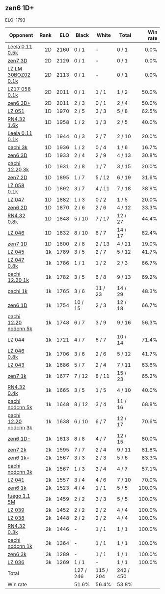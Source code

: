 ## zen6 1D+ ##

ELO: 1793

Opponent | Rank | ELO | Black | White | Total | Win rate
---------|-----:|----:|-------|-------|-------|-------:
[Leela 0.11 0.5k](Leela%200.11%200.5k.md) | 2D | 2160 | 0 / 1 | - | 0 / 1 | 0.0%
[zen7 3D](zen7%203D.md) | 2D | 2129 | 0 / 1 | - | 0 / 1 | 0.0%
[LZ LM 30BOZ02 0.1k](LZ%20LM%2030BOZ02%200.1k.md) | 2D | 2113 | 0 / 1 | - | 0 / 1 | 0.0%
[LZ17 058 0.1k](LZ17%20058%200.1k.md) | 2D | 2011 | 0 / 1 | 1 / 1 | 1 / 2 | 50.0%
[zen6 3D+](zen6%203D+.md) | 2D | 2011 | 2 / 3 | 0 / 1 | 2 / 4 | 50.0%
[LZ 051](LZ%20051.md) | 1D | 1970 | 2 / 5 | 3 / 3 | 5 / 8 | 62.5%
[RN4.32 1.6k](RN4.32%201.6k.md) | 1D | 1958 | 1 / 2 | 1 / 3 | 2 / 5 | 40.0%
[Leela 0.11 0.1k](Leela%200.11%200.1k.md) | 1D | 1944 | 0 / 3 | 2 / 7 | 2 / 10 | 20.0%
[pachi 3k](pachi%203k.md) | 1D | 1936 | 1 / 2 | 0 / 4 | 1 / 6 | 16.7%
[zen6 3D](zen6%203D.md) | 1D | 1933 | 2 / 4 | 2 / 9 | 4 / 13 | 30.8%
[pachi 12.20 3k](pachi%2012.20%203k.md) | 1D | 1931 | 2 / 8 | 1 / 7 | 3 / 15 | 20.0%
[zen7 2D](zen7%202D.md) | 1D | 1895 | 1 / 7 | 5 / 12 | 6 / 19 | 31.6%
[LZ 058 0.1k](LZ%20058%200.1k.md) | 1D | 1892 | 3 / 7 | 4 / 11 | 7 / 18 | 38.9%
[LZ 047](LZ%20047.md) | 1D | 1882 | 1 / 3 | 0 / 2 | 1 / 5 | 20.0%
[zen6 2D](zen6%202D.md) | 1D | 1870 | 2 / 6 | 2 / 6 | 4 / 12 | 33.3%
[RN4.32 0.8k](RN4.32%200.8k.md) | 1D | 1848 | 5 / 10 | 7 / 17 | 12 / 27 | 44.4%
[LZ 046](LZ%20046.md) | 1D | 1832 | 8 / 10 | 6 / 7 | 14 / 17 | 82.4%
[zen7 1D](zen7%201D.md) | 1D | 1800 | 2 / 8 | 2 / 13 | 4 / 21 | 19.0%
[LZ 045](LZ%20045.md) | 1k | 1789 | 3 / 5 | 2 / 7 | 5 / 12 | 41.7%
[LZ 047 0.8k](LZ%20047%200.8k.md) | 1k | 1786 | 1 / 1 | 1 / 2 | 2 / 3 | 66.7%
[pachi 12.20 1k](pachi%2012.20%201k.md) | 1k | 1782 | 3 / 5 | 6 / 8 | 9 / 13 | 69.2%
[pachi 1k](pachi%201k.md) | 1k | 1765 | 3 / 6 | 11 / 23 | 14 / 29 | 48.3%
[zen6 1D](zen6%201D.md) | 1k | 1754 | 10 / 15 | 2 / 3 | 12 / 18 | 66.7%
[pachi 12.20 nodcnn 5k](pachi%2012.20%20nodcnn%205k.md) | 1k | 1748 | 6 / 7 | 3 / 9 | 9 / 16 | 56.3%
[LZ 044](LZ%20044.md) | 1k | 1721 | 4 / 7 | 6 / 7 | 10 / 14 | 71.4%
[LZ 046 0.8k](LZ%20046%200.8k.md) | 1k | 1706 | 3 / 6 | 2 / 6 | 5 / 12 | 41.7%
[LZ 043](LZ%20043.md) | 1k | 1686 | 5 / 7 | 2 / 4 | 7 / 11 | 63.6%
[zen7 1k](zen7%201k.md) | 1k | 1677 | 7 / 12 | 8 / 11 | 15 / 23 | 65.2%
[RN4.32 0.4k](RN4.32%200.4k.md) | 1k | 1665 | 3 / 5 | 1 / 5 | 4 / 10 | 40.0%
[pachi nodcnn 5k](pachi%20nodcnn%205k.md) | 1k | 1648 | 8 / 12 | 3 / 4 | 11 / 16 | 68.8%
[pachi 12.20 nodcnn 3k](pachi%2012.20%20nodcnn%203k.md) | 1k | 1638 | 6 / 10 | 6 / 7 | 12 / 17 | 70.6%
[zen6 1D-](zen6%201D-.md) | 1k | 1613 | 8 / 8 | 4 / 7 | 12 / 15 | 80.0%
[zen7 2k](zen7%202k.md) | 2k | 1595 | 7 / 7 | 2 / 4 | 9 / 11 | 81.8%
[zen6 1k+](zen6%201k+.md) | 2k | 1567 | 3 / 3 | 2 / 3 | 5 / 6 | 83.3%
[pachi nodcnn 3k](pachi%20nodcnn%203k.md) | 2k | 1567 | 1 / 3 | 3 / 4 | 4 / 7 | 57.1%
[LZ 041](LZ%20041.md) | 2k | 1557 | 3 / 4 | 4 / 6 | 7 / 10 | 70.0%
[zen6 1k](zen6%201k.md) | 2k | 1523 | 4 / 4 | 1 / 1 | 5 / 5 | 100.0%
[fuego 1.1 5M](fuego%201.1%205M.md) | 2k | 1459 | 2 / 2 | 3 / 3 | 5 / 5 | 100.0%
[LZ 039](LZ%20039.md) | 2k | 1452 | 2 / 2 | 2 / 2 | 4 / 4 | 100.0%
[LZ 038](LZ%20038.md) | 2k | 1448 | 2 / 2 | 2 / 2 | 4 / 4 | 100.0%
[RN4.32 0.3k](RN4.32%200.3k.md) | 2k | 1446 | - | 1 / 1 | 1 / 1 | 100.0%
[pachi nodcnn 1k](pachi%20nodcnn%201k.md) | 3k | 1364 | - | 1 / 1 | 1 / 1 | 100.0%
[zen6 3k](zen6%203k.md) | 3k | 1289 | - | 1 / 1 | 1 / 1 | 100.0%
[LZ 036](LZ%20036.md) | 3k | 1269 | 1 / 1 | - | 1 / 1 | 100.0%
Total | | | 127 / 246 | 115 / 204 | 242 / 450 | 
Win rate| | | 51.6% | 56.4% | 53.8% | 

